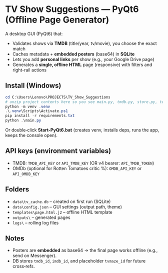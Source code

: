# TV Show Suggestions — PyQt6 (Offline Page Generator)

A desktop GUI (PyQt6) that:
- Validates shows via **TMDB** (title/year, tv/movie), you choose the exact match
- Caches metadata + **embedded posters** (base64) in **SQLite**
- Lets you add **personal links** per show (e.g., your Google Drive page)
- Generates a **single, offline HTML** page (responsive) with filters and right-rail actions

## Install (Windows)
```powershell
cd C:\Users\Lenovo\PROJECTS\TV_Show_Suggestions
# unzip project contents here so you see main.py, tmdb.py, store.py, templates\, etc.
python -m venv .venv
.\.venv\Scripts\Activate.ps1
pip install -r requirements.txt
python .\main.py
```
Or double‑click **Start-PyQt6.bat** (creates venv, installs deps, runs the app, keeps the console open).

## API keys (environment variables)
- TMDB: `TMDB_API_KEY` or `API_TMDB_KEY`  (OR v4 bearer: `API_TMDB_TOKEN`)
- OMDb (optional for Rotten Tomatoes critic %): `OMDB_API_KEY` or `API_OMDB_KEY`

## Folders
- `data\tv_cache.db` – created on first run (SQLite)
- `data\config.json` – GUI settings (output path, theme)
- `templates\page.html.j2` – offline HTML template
- `outputs\` – generated pages
- `logs\` – rolling log files

## Notes
- Posters are **embedded** as base64 → the final page works offline (e.g., send on Messenger).
- DB stores `tmdb_id`, `imdb_id`, and placeholder `tvmaze_id` for future cross‑refs.
